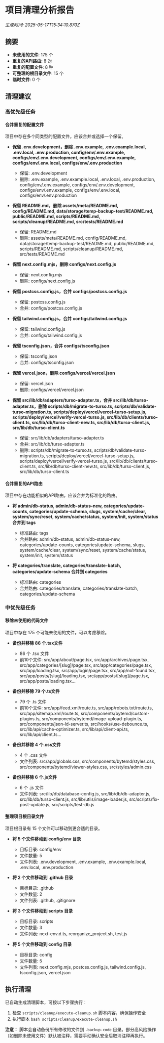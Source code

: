 # 项目清理分析报告

*生成时间: 2025-05-17T15:34:10.870Z*

## 摘要

- **未使用的文件**: 175 个
- **重复的API路由**: 8 对
- **重复的配置文件**: 8 种
- **可整理的根目录文件**: 15 个
- **临时文件**: 0 个

## 清理建议

### 高优先级任务

#### 合并重复的配置文件

项目中存在多个同类型的配置文件，应该合并或选择一个保留。

- **保留 .env.development，删除 .env.example, .env.example.local, .env.local, .env.production, config/env/.env.example, configs/env/.env.development, configs/env/.env.example, configs/env/.env.local, configs/env/.env.production**
  - 保留: .env.development
  - 删除: .env.example, .env.example.local, .env.local, .env.production, config/env/.env.example, configs/env/.env.development, configs/env/.env.example, configs/env/.env.local, configs/env/.env.production

- **保留 README.md，删除 assets/meta/README.md, config/README.md, data/storage/temp-backup-test/README.md, public/README.md, scripts/README.md, scripts/cleanup/README.md, src/tests/README.md**
  - 保留: README.md
  - 删除: assets/meta/README.md, config/README.md, data/storage/temp-backup-test/README.md, public/README.md, scripts/README.md, scripts/cleanup/README.md, src/tests/README.md

- **保留 next.config.mjs，删除 configs/next.config.js**
  - 保留: next.config.mjs
  - 删除: configs/next.config.js

- **保留 postcss.config.js，合并 configs/postcss.config.js**
  - 保留: postcss.config.js
  - 合并: configs/postcss.config.js

- **保留 tailwind.config.js，合并 configs/tailwind.config.js**
  - 保留: tailwind.config.js
  - 合并: configs/tailwind.config.js

- **保留 tsconfig.json，合并 configs/tsconfig.json**
  - 保留: tsconfig.json
  - 合并: configs/tsconfig.json

- **保留 vercel.json，删除 configs/vercel/vercel.json**
  - 保留: vercel.json
  - 删除: configs/vercel/vercel.json

- **保留 src/lib/db/adapters/turso-adapter.ts，合并 src/lib/db/turso-adapter.ts，删除 scripts/db/migrate-to-turso.ts, scripts/db/validate-turso-migration.ts, scripts/deploy/vercel/vercel-turso-setup.js, scripts/deploy/vercel/verify-vercel-turso.js, src/lib/db/clients/turso-client.ts, src/lib/db/turso-client-new.ts, src/lib/db/turso-client.js, src/lib/db/turso-client.ts**
  - 保留: src/lib/db/adapters/turso-adapter.ts
  - 合并: src/lib/db/turso-adapter.ts
  - 删除: scripts/db/migrate-to-turso.ts, scripts/db/validate-turso-migration.ts, scripts/deploy/vercel/vercel-turso-setup.js, scripts/deploy/vercel/verify-vercel-turso.js, src/lib/db/clients/turso-client.ts, src/lib/db/turso-client-new.ts, src/lib/db/turso-client.js, src/lib/db/turso-client.ts

#### 合并重复的API路由

项目中存在功能相似的API路由，应该合并为标准化的路由。

- **将 admin/db-status, admin/db-status-new, categories/update-counts, categories/update-schema, slugs, system/cache/clear, system/sync/reset, system/cache/status, system/init, system/status 合并到 tags**
  - 标准路由: tags
  - 合并路由: admin/db-status, admin/db-status-new, categories/update-counts, categories/update-schema, slugs, system/cache/clear, system/sync/reset, system/cache/status, system/init, system/status

- **将 categories/translate, categories/translate-batch, categories/update-schema 合并到 categories**
  - 标准路由: categories
  - 合并路由: categories/translate, categories/translate-batch, categories/update-schema

### 中优先级任务

#### 移除未使用的代码文件

项目中存在 175 个可能未使用的文件，可以考虑移除。

- **备份并移除 86 个.tsx文件**
  - 86 个 .tsx 文件
  - 前10个文件: src/app/about/page.tsx, src/app/archives/page.tsx, src/app/categories/[slug]/page.tsx, src/app/categories/page.tsx, src/app/loading.tsx, src/app/login/page.tsx, src/app/not-found.tsx, src/app/posts/[slug]/loading.tsx, src/app/posts/[slug]/page.tsx, src/app/posts/loading.tsx...

- **备份并移除 79 个.ts文件**
  - 79 个 .ts 文件
  - 前10个文件: src/app/feed.xml/route.ts, src/app/robots.txt/route.ts, src/app/sitemap.xml/route.ts, src/components/bytemd/custom-plugins.ts, src/components/bytemd/image-upload-plugin.ts, src/components/json-ld-server.ts, src/hooks/use-debounce.ts, src/lib/api/cache-optimizer.ts, src/lib/api/client-api.ts, src/lib/api/client.ts...

- **备份并移除 4 个.css文件**
  - 4 个 .css 文件
  - 文件列表: src/app/globals.css, src/components/bytemd/styles.css, src/components/bytemd/viewer-styles.css, src/styles/admin.css

- **备份并移除 6 个.js文件**
  - 6 个 .js 文件
  - 文件列表: src/lib/db/database-config.js, src/lib/db/db-adapter.js, src/lib/db/turso-client.js, src/lib/utils/image-loader.js, src/scripts/fix-post-update.js, src/scripts/test-db.js

#### 整理项目根目录文件

项目根目录有 15 个文件可以移动到更合适的目录。

- **将 5 个文件移动到 config/env 目录**
  - 目标目录: config/env
  - 文件数量: 5
  - 文件列表: .env.development, .env.example, .env.example.local, .env.local, .env.production

- **将 2 个文件移动到 .github 目录**
  - 目标目录: .github
  - 文件数量: 2
  - 文件列表: .github, .gitignore

- **将 3 个文件移动到 scripts 目录**
  - 目标目录: scripts
  - 文件数量: 3
  - 文件列表: next-env.d.ts, reorganize_project.sh, test.js

- **将 5 个文件移动到 config 目录**
  - 目标目录: config
  - 文件数量: 5
  - 文件列表: next.config.mjs, postcss.config.js, tailwind.config.js, tsconfig.json, vercel.json

## 执行清理

已自动生成清理脚本，可按以下步骤执行：

1. 检查 `scripts/cleanup/execute-cleanup.sh` 脚本内容，确保操作安全
2. 执行脚本 `bash scripts/cleanup/execute-cleanup.sh`

**注意：** 脚本会自动备份所有修改的文件到 `.backup-code` 目录。部分高风险操作（如删除未使用文件）默认被注释，需要手动确认安全后取消注释再执行。

